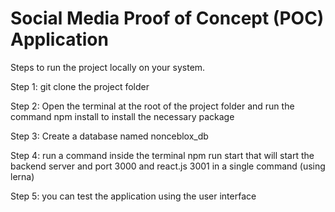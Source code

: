 # Social Media Proof of Concept (POC) Application

Steps to run the project locally on your system.

Step 1: git clone the project folder

Step 2: Open the terminal at the root of the project folder and run the command npm install to install the necessary package 

Step 3: Create a database named nonceblox_db 

Step 4: run a command inside the terminal npm run start that will start the backend server and port 3000 and react.js 3001 in a single command (using lerna)

Step 5: you can test the application using the user interface 
